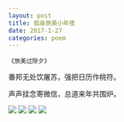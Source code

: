 ```yaml
---
layout: post
title: 孤身旅美小年夜
date: 2017-1-27
categories: poem
---
```


`《旅美过除夕》`​​

番邦无处饮屠苏，强把日历作桃符。

声声挂念寄微信，总道来年共围炉。

<!--more-->
![]({{site.url}}/Images/75.JPG)
![]({{site.url}}/Images/76.JPG)
![]({{site.url}}/Images/77.JPG)
![]({{site.url}}/Images/78.JPG)

<script>
  (function(i,s,o,g,r,a,m){i['GoogleAnalyticsObject']=r;i[r]=i[r]||function(){
  (i[r].q=i[r].q||[]).push(arguments)},i[r].l=1*new Date();a=s.createElement(o),
  m=s.getElementsByTagName(o)[0];a.async=1;a.src=g;m.parentNode.insertBefore(a,m)
  })(window,document,'script','https://www.google-analytics.com/analytics.js','ga');

  ga('create', 'UA-85986843-1', 'auto');
  ga('send', 'pageview');

</script>
